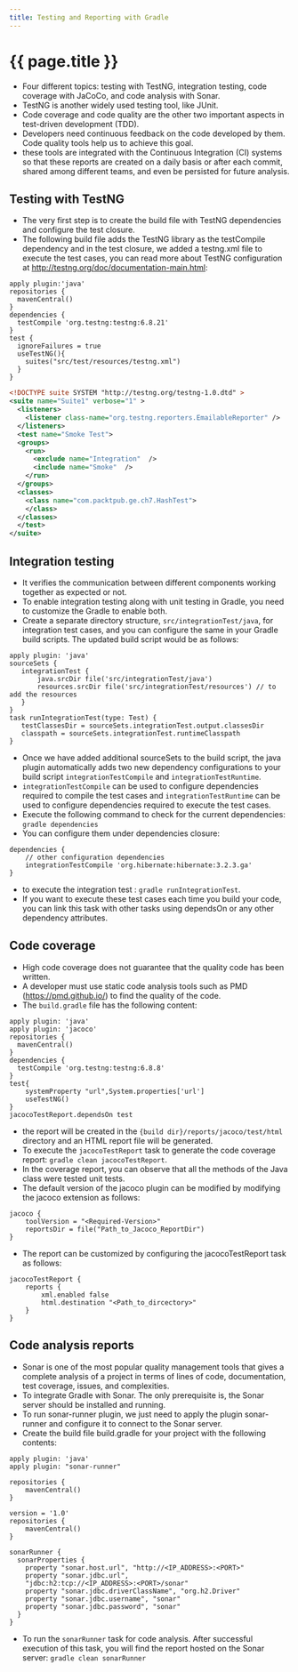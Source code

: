 ```yaml
---
title: Testing and Reporting with Gradle
---
```

# {{ page.title }}

- Four different topics: testing with TestNG, integration testing, code coverage with JaCoCo, and code analysis with Sonar.
- TestNG is another widely used testing tool, like JUnit.
- Code coverage and code quality are the other two important aspects in test-driven development (TDD).
- Developers need continuous feedback on the code developed by them. Code quality tools help us to achieve this goal.
- these tools are integrated with the Continuous Integration (CI) systems so that these reports are created on a daily basis or after each commit,
shared among different teams, and even be persisted for future analysis.

## Testing with TestNG
- The very first step is to create the build file with TestNG dependencies and configure the test closure.
- The following build file adds the TestNG library as the testCompile dependency and in the test closure,
we added a testng.xml file to execute the test cases,
you can read more about TestNG configuration at http://testng.org/doc/documentation-main.html:

```
apply plugin:'java'
repositories {
  mavenCentral()
}
dependencies {
  testCompile 'org.testng:testng:6.8.21'
}
test {
  ignoreFailures = true
  useTestNG(){
    suites("src/test/resources/testng.xml")
  }
}
```

```xml
<!DOCTYPE suite SYSTEM "http://testng.org/testng-1.0.dtd" >
<suite name="Suite1" verbose="1" >
  <listeners>
    <listener class-name="org.testng.reporters.EmailableReporter" />
  </listeners>
  <test name="Smoke Test">
  <groups>
    <run>
      <exclude name="Integration"  />
      <include name="Smoke"  />
    </run>
  </groups>
  <classes>
    <class name="com.packtpub.ge.ch7.HashTest">
    </class>
  </classes>
  </test>
</suite>
```

## Integration testing
- It verifies the communication between different components working together as expected or not.
- To enable integration testing along with unit testing in Gradle, you need to customize the Gradle to enable both.
- Create a separate directory structure, `src/integrationTest/java`, for integration test cases,
and you can configure the same in your Gradle build scripts. The updated build script would be as follows:

```
apply plugin: 'java'
sourceSets {
   integrationTest {
       java.srcDir file('src/integrationTest/java')
       resources.srcDir file('src/integrationTest/resources') // to add the resources
   }
}
task runIntegrationTest(type: Test) {
   testClassesDir = sourceSets.integrationTest.output.classesDir
   classpath = sourceSets.integrationTest.runtimeClasspath
}
```

- Once we have added additional sourceSets to the build script,
the java plugin automatically adds two new dependency configurations to your build script
`integrationTestCompile` and `integrationTestRuntime`.
- `integrationTestCompile` can be used to configure dependencies required to compile the test cases and
`integrationTestRuntime` can be used to configure dependencies required to execute the test cases.
- Execute the following command to check for the current dependencies: `gradle dependencies`
- You can configure them under dependencies closure:

```
dependencies {
    // other configuration dependencies
    integrationTestCompile 'org.hibernate:hibernate:3.2.3.ga'
}
```

- to execute the integration test : `gradle runIntegrationTest`.
- If you want to execute these test cases each time you build your code,
you can link this task with other tasks using dependsOn
or any other dependency attributes.

## Code coverage
- High code coverage does not guarantee that the quality code has been written.
- A developer must use static code analysis tools such as PMD (https://pmd.github.io/) to find the quality of the code.
- The `build.gradle` file has the following content:

```
apply plugin: 'java'
apply plugin: 'jacoco'
repositories {
  mavenCentral()
}
dependencies {
  testCompile 'org.testng:testng:6.8.8'
}
test{
    systemProperty "url",System.properties['url']
    useTestNG()
}
jacocoTestReport.dependsOn test
```

- the report will be created in the `{build dir}/reports/jacoco/test/html` directory and an HTML report file will be generated.
- To execute the `jacocoTestReport` task to generate the code coverage report: `gradle clean jacocoTestReport`.
- In the coverage report, you can observe that all the methods of the Java class were tested unit tests.
- The default version of the jacoco plugin can be modified by modifying the jacoco extension as follows:

```
jacoco {
    toolVersion = "<Required-Version>"
    reportsDir = file("Path_to_Jacoco_ReportDir")
}
```

- The report can be customized by configuring the jacocoTestReport task as follows:

```
jacocoTestReport {
    reports {
        xml.enabled false
        html.destination "<Path_to_dircectory>"
    }
}
```

## Code analysis reports
- Sonar is one of the most popular quality management tools that gives
a complete analysis of a project in terms of lines of code, documentation,
test coverage, issues, and complexities.
- To integrate Gradle with Sonar. The only prerequisite is, the Sonar server should be installed and running.
- To run sonar-runner plugin, we just need to apply the plugin sonar-runner and configure it to connect to the Sonar server.
- Create the build file build.gradle for your project with the following contents:

```
apply plugin: 'java'
apply plugin: "sonar-runner"

repositories {
    mavenCentral()
}

version = '1.0'
repositories {
    mavenCentral()
}

sonarRunner {
  sonarProperties {
    property "sonar.host.url", "http://<IP_ADDRESS>:<PORT>"
    property "sonar.jdbc.url",
    "jdbc:h2:tcp://<IP_ADDRESS>:<PORT>/sonar"
    property "sonar.jdbc.driverClassName", "org.h2.Driver"
    property "sonar.jdbc.username", "sonar"
    property "sonar.jdbc.password", "sonar"
  }
}
```

- To run the `sonarRunner` task for code analysis. After successful execution of this task,
you will find the report hosted on the Sonar server: `gradle clean sonarRunner`